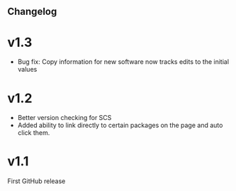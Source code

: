 Changelog
---------

# v1.3
- Bug fix: Copy information for new software now tracks edits to the initial values

# v1.2
- Better version checking for SCS
- Added ability to link directly to certain packages on the page and auto click them.

# v1.1
First GitHub release